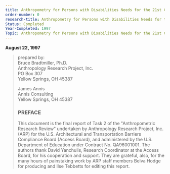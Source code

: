 ```yaml
---
title: Anthropometry for Persons with Disabilities Needs for the 21st Century
order-number: 0
research-title: Anthropometry for Persons with Disabilities Needs for the 21st Century
Status: Completed
Year-Completed: 1997
Topic: Anthropometry for Persons with Disabilities Needs for the 21st Century
---
```


**August 22, 1997**

> prepared by:\
> Bruce Bradtmiller, Ph.D.\
> Anthropology Research Project, Inc.\
> PO Box 307\
> Yellow Springs, OH 45387
>
> James Annis\
> Annis Consulting\
> Yellow Springs, OH 45387
>
> ### PREFACE
>
> This document is the final report of Task 2 of the "Anthropometric Research Review" undertaken by Anthropology Research Project, Inc. (ARP) for the U.S. Architectural and Transportation Barriers Compliance Board (Access Board), and administered by the U.S. Department of Education under Contract No. QA96001001. The authors thank David Yanchulis, Research Coordinator at the Access Board, for his cooperation and support. They are grateful, also, for the many hours of painstaking work by ARP staff members Belva Hodge for producing and Ilse Tebbetts for editing this report.
